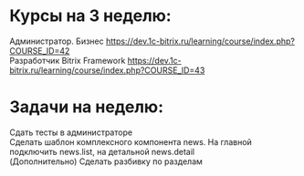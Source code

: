 # Курсы на 3 неделю:
Администратор. Бизнес	https://dev.1c-bitrix.ru/learning/course/index.php?COURSE_ID=42  
Разработчик Bitrix Framework	https://dev.1c-bitrix.ru/learning/course/index.php?COURSE_ID=43  
# Задачи на неделю:
Сдать тесты в администраторе  
Сделать шаблон комплексного компонента news. На главной подключить news.list, на детальной news.detail  
(Дополнительно) Сделать разбивку по разделам  


